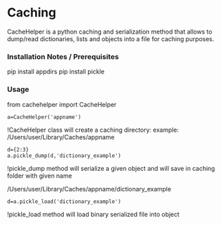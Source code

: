 # Caching

CacheHelper is a python caching and serialization method that allows to dump/read dictionaries, lists and objects into a file
for caching purposes.

### Installation Notes / Prerequisites
   pip install appdirs
   pip install pickle

### Usage
from  cachehelper import CacheHelper
```
a=CacheHelper('appname')
```
!CacheHelper class will create a caching directory: example: /Users/user/Library/Caches/appname
```
d={2:3}
a.pickle_dump(d,'dictionary_example')
```
!pickle_dump method will serialize a given object and will save in caching folder with given name
 
 /Users/user/Library/Caches/appname/dictionary_example

```
d=a.pickle_load('dictionary_example')
```
!pickle_load method will load binary serialized file into object


